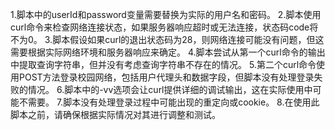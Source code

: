 1.脚本中的userId和password变量需要替换为实际的用户名和密码。
2.脚本使用curl命令来检查网络连接状态，如果服务器响应超时或无法连接，状态码code将不为0。
3.脚本假设如果curl的退出状态码为28，则网络连接可能没有问题，但这需要根据实际网络环境和服务器响应来确定。
4.脚本尝试从第一个curl命令的输出中提取查询字符串，但并没有考虑查询字符串不存在的情况。
5.第二个curl命令使用POST方法登录校园网络，包括用户代理头和数据字段，但脚本没有处理登录失败的情况。
6.脚本中的-vv选项会让curl提供详细的调试输出，这在实际使用中可能不需要。
7.脚本没有处理登录过程中可能出现的重定向或cookie。
8.在使用此脚本之前，请确保根据实际情况对其进行调整和测试。
